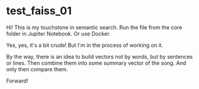 # test_faiss_01
Hi! This is my touchstone in semantic search. Run the file from the core folder in Jupiter Notebook. Or use Docker.

Yes, yes, it's a bit crude! But I'm in the process of working on it.

By the way, there is an idea to build vectors not by words, but by sentences or lines. Then combine them into some summary vector of the song. And only then compare them.

Forward!